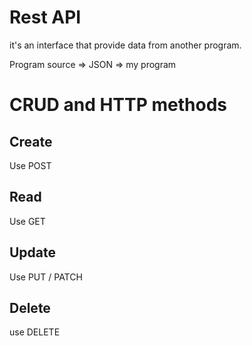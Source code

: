 # Rest API
it's an interface that provide data from another program.

Program source => JSON => my program

# CRUD and HTTP methods
## Create
Use POST
## Read
Use GET
## Update
Use PUT / PATCH
## Delete
use DELETE